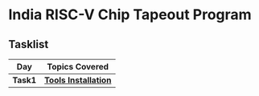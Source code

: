 
# India RISC-V Chip Tapeout Program

## Tasklist

| Day  | Topics Covered |
|---|---|
| **Task1** | [**Tools Installation**](Day0/README.md) 
